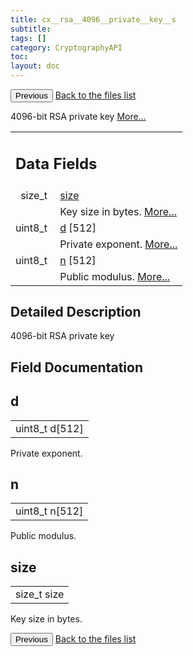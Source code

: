 ```yaml
---
title: cx__rsa__4096__private__key__s
subtitle:
tags: []
category: CryptographyAPI
toc:
layout: doc
---
```


<button class="uk-button uk-button-default uk-button-small uk-margin-medium-top" onclick="history.back()">Previous</button>
<a class="uk-button uk-button-default uk-button-small uk-margin-medium-top crypto-button" href="../../crypto-api/files">Back to the files list</a>


<p>4096-bit RSA private key  
 <a href="../cx__rsa__4096__private__key__s#details">More...</a></p>
<table class="memberdecls">
<tr class="heading"><td colspan="4"><h2 class="groupheader"><a name="pub-attribs"></a>
Data Fields</h2></td></tr>
<tr class="memitem:a854352f53b148adc24983a58a1866d66"><td class="memItemLeft" align="right" valign="top">size_t&#160;</td><td colspan="3" class="memItemRight" valign="bottom"><a class="el" href="../cx__rsa__4096__private__key__s#a854352f53b148adc24983a58a1866d66">size</a></td></tr>
<tr class="memdesc:a854352f53b148adc24983a58a1866d66"><td class="mdescLeft">&#160;</td><td colspan="3" class="mdescRight">Key size in bytes.  <a href="#a854352f53b148adc24983a58a1866d66">More...</a><br /></td></tr>
<tr class="memitem:af7bf60e9e6a4b6cb39e5a68c6606f92e"><td class="memItemLeft" align="right" valign="top">uint8_t&#160;</td><td colspan="3" class="memItemRight" valign="bottom"><a class="el" href="../cx__rsa__4096__private__key__s#af7bf60e9e6a4b6cb39e5a68c6606f92e">d</a> [512]</td></tr>
<tr class="memdesc:af7bf60e9e6a4b6cb39e5a68c6606f92e"><td class="mdescLeft">&#160;</td><td colspan="3" class="mdescRight">Private exponent.  <a href="#af7bf60e9e6a4b6cb39e5a68c6606f92e">More...</a><br /></td></tr>
<tr class="memitem:ac20a68943054b72d682deede0e8f330d"><td class="memItemLeft" align="right" valign="top">uint8_t&#160;</td><td colspan="3" class="memItemRight" valign="bottom"><a class="el" href="../cx__rsa__4096__private__key__s#ac20a68943054b72d682deede0e8f330d">n</a> [512]</td></tr>
<tr class="memdesc:ac20a68943054b72d682deede0e8f330d"><td class="mdescLeft">&#160;</td><td colspan="3" class="mdescRight">Public modulus.  <a href="#ac20a68943054b72d682deede0e8f330d">More...</a><br /></td></tr>
</table>
<a name="details" id="details"></a>

## Detailed Description

<div class="textblock"><p>4096-bit RSA private key </p>
</div><h2 class="groupheader">Field Documentation</h2>
<a id="af7bf60e9e6a4b6cb39e5a68c6606f92e"></a>
<h2 class="memtitle">d</h2>

<div class="memitem">
<div class="memproto">
      <table class="memname">
        <tr>
          <td class="memname">uint8_t d[512]</td>
        </tr>
      </table>
</div><div class="memdoc">

<p>Private exponent. </p>

</div>
</div>
<a id="ac20a68943054b72d682deede0e8f330d"></a>
<h2 class="memtitle">n</h2>

<div class="memitem">
<div class="memproto">
      <table class="memname">
        <tr>
          <td class="memname">uint8_t n[512]</td>
        </tr>
      </table>
</div><div class="memdoc">

<p>Public modulus. </p>

</div>
</div>
<a id="a854352f53b148adc24983a58a1866d66"></a>
<h2 class="memtitle">size</h2>

<div class="memitem">
<div class="memproto">
      <table class="memname">
        <tr>
          <td class="memname">size_t size</td>
        </tr>
      </table>
</div><div class="memdoc">

<p>Key size in bytes. </p>

</div>
</div>
<button class="uk-button uk-button-default uk-button-small uk-margin-medium-top" onclick="history.back()">Previous</button>
<a class="uk-button uk-button-default uk-button-small uk-margin-medium-top crypto-button" href="../../crypto-api/files">Back to the files list</a>
